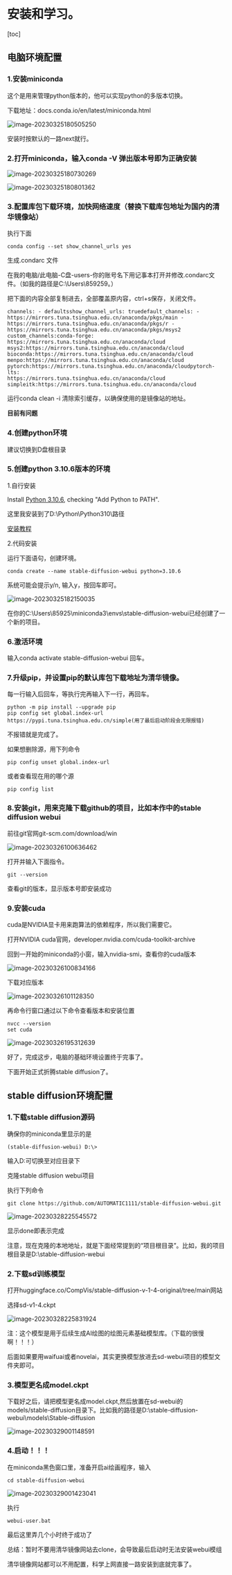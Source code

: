 # 安装和学习。

[toc]

## 电脑环境配置

### 1.安装miniconda

这个是用来管理python版本的，他可以实现python的多版本切换。

下载地址：docs.conda.io/en/latest/miniconda.html

![image-20230325180505250](https://gitee.com/fantastic__cpr/picture/raw/master/img/image-20230325180505250.png)

安装时按默认的一路next就行。

### 2.打开miniconda，输入conda -V 弹出版本号即为正确安装

![image-20230325180730269](https://gitee.com/fantastic__cpr/picture/raw/master/img/image-20230325180730269.png)

![image-20230325180801362](https://gitee.com/fantastic__cpr/picture/raw/master/img/image-20230325180801362.png)

### 3.配置库包下载环境，加快网络速度（替换下载库包地址为国内的清华镜像站）

执行下面

```
conda config --set show_channel_urls yes 
```

生成.condarc 文件

在我的电脑/此电脑-C盘-users-你的账号名下用记事本打开并修改.condarc文件。（如我的路径是C:\Users\859259。）

把下面的内容全部复制进去，全部覆盖原内容，ctrl+s保存，关闭文件。

```
channels: - defaultsshow_channel_urls: truedefault_channels: - 
https://mirrors.tuna.tsinghua.edu.cn/anaconda/pkgs/main -
https://mirrors.tuna.tsinghua.edu.cn/anaconda/pkgs/r -
https://mirrors.tuna.tsinghua.edu.cn/anaconda/pkgs/msys2
custom_channels:conda-forge: https://mirrors.tuna.tsinghua.edu.cn/anaconda/cloud 
msys2:https://mirrors.tuna.tsinghua.edu.cn/anaconda/cloud 
bioconda:https://mirrors.tuna.tsinghua.edu.cn/anaconda/cloud 
menpo:https://mirrors.tuna.tsinghua.edu.cn/anaconda/cloud 
pytorch:https://mirrors.tuna.tsinghua.edu.cn/anaconda/cloudpytorch-lts: 
https://mirrors.tuna.tsinghua.edu.cn/anaconda/cloud 
simpleitk:https://mirrors.tuna.tsinghua.edu.cn/anaconda/cloud
```

运行conda clean -i 清除索引缓存，以确保使用的是镜像站的地址。

**目前有问题**

### 4.创建python环境

建议切换到D盘根目录

### 5.创建python 3.10.6版本的环境

1.自行安装

Install [Python 3.10.6](https://www.python.org/downloads/windows/), checking "Add Python to PATH".

这里我安装到了D:\Python\Python310\路径

[安装教程](https://blog.csdn.net/ruanjimu/article/details/121549510)

2.代码安装

运行下面语句，创建环境。

```
conda create --name stable-diffusion-webui python=3.10.6
```

系统可能会提示y/n, 输入y，按回车即可。

![image-20230325182150035](https://gitee.com/fantastic__cpr/picture/raw/master/img/image-20230325182150035.png)

在你的C:\Users\85925\miniconda3\envs\stable-diffusion-webui已经创建了一个新的项目。

### 6.激活环境

输入conda activate stable-diffusion-webui 回车。

### 7.升级pip，并设置pip的默认库包下载地址为清华镜像。

每一行输入后回车，等执行完再输入下一行，再回车。

```
python -m pip install --upgrade pip
pip config set global.index-url https://pypi.tuna.tsinghua.edu.cn/simple(用了最后启动阶段会无限报错)
```

不报错就是完成了。

如果想删除源，用下列命令

```
pip config unset global.index-url
```

或者查看现在用的哪个源

```
pip config list
```

### 8.安装git，用来克隆下载github的项目，比如本作中的stable diffusion webui

前往git官网git-scm.com/download/win

![image-20230326100636462](https://gitee.com/fantastic__cpr/picture/raw/master/img/image-20230326100636462.png)

打开并输入下面指令。

```
git --version
```

查看git的版本，显示版本号即安装成功

### 9.安装cuda

cuda是NVIDIA显卡用来跑算法的依赖程序，所以我们需要它。

打开NVIDIA cuda官网，developer.nvidia.com/cuda-toolkit-archive

回到一开始的miniconda的小窗，输入nvidia-smi，查看你的cuda版本

![image-20230326100834166](https://gitee.com/fantastic__cpr/picture/raw/master/img/image-20230326100834166.png)

下载对应版本

![image-20230326101128350](https://gitee.com/fantastic__cpr/picture/raw/master/img/image-20230326101128350.png)

再命令行窗口通过以下命令查看版本和安装位置

```
nvcc --version
set cuda
```

![image-20230326195312639](https://gitee.com/fantastic__cpr/picture/raw/master/img/image-20230326195312639.png)

好了，完成这步，电脑的基础环境设置终于完事了。

下面开始正式折腾stable diffusion了。

## stable diffusion环境配置

### 1.下载stable diffusion源码

确保你的miniconda里显示的是

```
(stable-diffusion-webui) D:\>
```

输入D:可切换至对应目录下

克隆stable diffusion webui项目

执行下列命令

```
git clone https://github.com/AUTOMATIC1111/stable-diffusion-webui.git
```

![image-20230328225545572](https://gitee.com/fantastic__cpr/picture/raw/master/img/image-20230328225545572.png)

显示done即表示完成

注意，现在克隆的本地地址，就是下面经常提到的“项目根目录”。比如，我的项目根目录是D:\stable-diffusion-webui

### 2.下载sd训练模型

打开huggingface.co/CompVis/stable-diffusion-v-1-4-original/tree/main网站

选择sd-v1-4.ckpt

![image-20230328225831924](https://gitee.com/fantastic__cpr/picture/raw/master/img/image-20230328225831924.png)

注：这个模型是用于后续生成AI绘图的绘图元素基础模型库。（下载的很慢啊！！！）

后面如果要用waifuai或者novelai，其实更换模型放进去sd-webui项目的模型文件夹即可。

### 3.模型更名成model.ckpt

下载好之后，请把模型更名成model.ckpt,然后放置在sd-webui的models/stable-diffusion目录下。比如我的路径是D:\stable-diffusion-webui\models\Stable-diffusion

![image-20230329001148591](https://gitee.com/fantastic__cpr/picture/raw/master/img/image-20230329001148591.png)

### 4.启动！！！

在miniconda黑色窗口里，准备开启ai绘画程序，输入

```
cd stable-diffusion-webui
```

![image-20230329001423041](https://gitee.com/fantastic__cpr/picture/raw/master/img/image-20230329001423041.png)

执行

```
webui-user.bat
```

最后这里弄几个小时终于成功了

总结：暂时不要用清华镜像网站去clone，会导致最后启动时无法安装webui模组

清华镜像网站都可以不用配置，科学上网直接一路安装到底就完事了。
